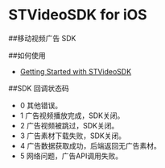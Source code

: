 # STVideoSDK for iOS
##移动视频广告 SDK

##如何使用
- [Getting Started with STVideoSDK](https://github.com/shunfei/STVideoSDK-iOS/blob/master/Doc/Getting_Started.md)

##SDK 回调状态码
* 0		其他错误。
* 1		广告视频播放完成，SDK关闭。
* 2		广告视频被跳过，SDK关闭。
* 3	  广告素材下载失败，SDK关闭。
* 4	  广告数据获取成功，后端返回无广告素材。
* 5	  网络问题，广告API调用失败。
